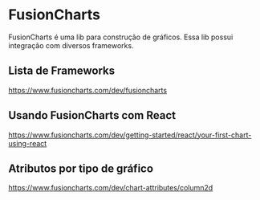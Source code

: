 # FusionCharts

FusionCharts é uma lib para construção de gráficos. Essa lib possui integração com diversos frameworks.

## Lista de Frameworks

https://www.fusioncharts.com/dev/fusioncharts

## Usando FusionCharts com React

https://www.fusioncharts.com/dev/getting-started/react/your-first-chart-using-react

## Atributos por tipo de gráfico

https://www.fusioncharts.com/dev/chart-attributes/column2d